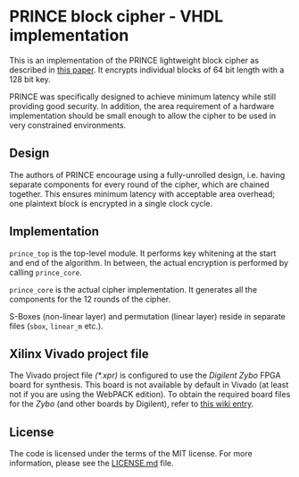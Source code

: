 # PRINCE block cipher - VHDL implementation

This is an implementation of the PRINCE lightweight block cipher
as described in [this paper](https://eprint.iacr.org/2012/529.pdf).
It encrypts individual blocks of 64 bit length with a 128 bit key.

PRINCE was specifically designed to achieve minimum latency while
still providing good security. In addition, the area requirement
of a hardware implementation should be small enough to allow the
cipher to be used in very constrained environments.

## Design

The authors of PRINCE encourage using a fully-unrolled design, i.e.
having separate components for every round of the cipher, which are
chained together. This ensures minimum latency with acceptable area
overhead; one plaintext block is encrypted in a single clock cycle.

## Implementation

`prince_top` is the top-level module. It performs key whitening
at the start and end of the algorithm. In between, the actual
encryption is performed by calling `prince_core`.

`prince_core` is the actual cipher implementation. It generates
all the components for the 12 rounds of the cipher.

S-Boxes (non-linear layer) and permutation (linear layer) reside
in separate files (`sbox`, `linear_m` etc.).

## Xilinx Vivado project file

The Vivado project file *(&ast;.xpr)* is configured to use the *Digilent Zybo*
FPGA board for synthesis. This board is not available by default in Vivado
(at least not if you are using the WebPACK edition). To obtain the required
board files for the *Zybo* (and other boards by Digilent), refer to
[this wiki entry](https://reference.digilentinc.com/reference/software/vivado/board-files).

## License
The code is licensed under the terms of the MIT license. For more
information, please see the [LICENSE.md](LICENSE.md) file.
